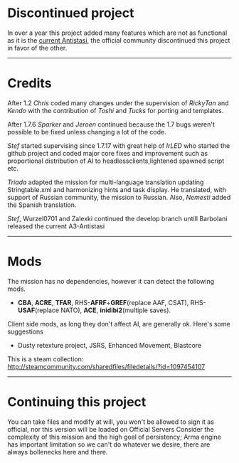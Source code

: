 # Discontinued project

In over a year this project added many features which are not as functional as it is the [current Antistasi](https://github.com/A3Antistasi/Antistasi-WotP), the official community discontinued this project in favor of the other.

---

# Credits

After 1.2 *Chris* coded many changes under the supervision of *RickyTan* and *Kendo* with the contribution of *Toshi* and *Tucks* for porting and templates.

After 1.7.6 *Sparker* and *Jeroen* continued because the 1.7 bugs weren't possible to be fixed unless changing a lot of the code. 

*Stef* started supervising since 1.7.17 with great help of *IrLED* who started the github project and coded major core fixes and improvement such as proportional distribution of AI to headlessclients,lightened spawned script etc.

*Triada* adapted the mission for multi-language translation updating Stringtable.xml and harmonizing hints and task display. He translated, with support of Russian community, the mission to Russian. Also, *Nemesti* added the Spanish translation.

*Stef*, Wurzel0701 and Zalexki continued the develop branch untill Barbolani released the current A3-Antistasi

---

# Mods

The mission has no dependencies, however it can detect the following mods.
* **CBA**, **ACRE**, **TFAR**, RHS-**AFRF**+**GREF**(replace AAF, CSAT), RHS-**USAF**(replace NATO), **ACE**, **inidibi2**(multiple saves).

Client side mods, as long they don't affect AI, are generally ok. Here's some suggestions
* Dusty retexture project, JSRS, Enhanced Movement, Blastcore

This is a steam collection: http://steamcommunity.com/sharedfiles/filedetails/?id=1097454107

---

# Continuing this project 

You can take files and modify at will, you won't be allowed to sign it as official, nor this version will be loaded on Official Servers
Consider the complexity of this mission and the high goal of persistency; Arma engine has important limitation so we can't do whatever we desire, there are always bollenecks here and there. 

